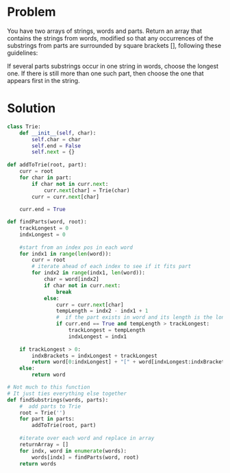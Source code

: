 # Problem
You have two arrays of strings, words and parts. Return an array that contains the strings from words, modified so that any occurrences of the substrings from parts are surrounded by square brackets [], following these guidelines:

If several parts substrings occur in one string in words, choose the longest one. If there is still more than one such part, then choose the one that appears first in the string.

# Solution
```python
class Trie:
    def __init__(self, char):
        self.char = char
        self.end = False
        self.next = {}
        
def addToTrie(root, part):
    curr = root
    for char in part:
        if char not in curr.next:
            curr.next[char] = Trie(char)
        curr = curr.next[char]
    
    curr.end = True

def findParts(word, root):
    trackLongest = 0
    indxLongest = 0
    
    #start from an index pos in each word
    for indx1 in range(len(word)):
        curr = root
        # iterate ahead of each index to see if it fits part
        for indx2 in range(indx1, len(word)):
            char = word[indx2]
            if char not in curr.next:
                break
            else:
                curr = curr.next[char]
                tempLength = indx2 - indx1 + 1
                #  if the part exists in word and its length is the longest in word
                if curr.end == True and tempLength > trackLongest:
                    trackLongest = tempLength
                    indxLongest = indx1
    
    if trackLongest > 0:
        indxBrackets = indxLongest + trackLongest
        return word[0:indxLongest] + "[" + word[indxLongest:indxBrackets] + "]" + word[indxBrackets:]
    else:
        return word 

# Not much to this function 
# It just ties everything else together
def findSubstrings(words, parts):
    #  add parts to Trie
    root = Trie('')
    for part in parts:
        addToTrie(root, part)
    
    #iterate over each word and replace in array
    returnArray = []
    for indx, word in enumerate(words):
        words[indx] = findParts(word, root)
    return words
```

